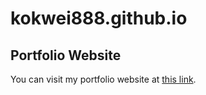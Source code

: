 # kokwei888.github.io

## Portfolio Website

You can visit my portfolio website at [this link](https://animated-daifuku-8afd02.netlify.app/).
